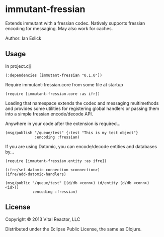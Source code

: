 # immutant-fressian

Extends immutant with a fressian codec. Natively supports
fressian encoding for messaging.  May also work for caches.

Author: Ian Eslick

## Usage

In project.clj

    (:dependencies [immutant-fressian "0.1.0"])

Require immutant-fressian.core from some file at startup

    (require [immutant-fressian.core :as ifr])

Loading that namespace extends the codec and messaging multimethods
and provides some utilities for registering global handlers or passing
them into a simple fressian encode/decode API.

Anywhere in your code after the extension is required...

    (msg/publish "/queue/test" {:test "This is my test object"}
                 :encoding :fressian)

If you are using Datomic, you can encode/decode entities and databases by...

    (require [immutant-fressian.entity :as ifre])

    (ifre/set-datomic-connection <connection>)
    (ifre/add-datomic-handlers)

    (msg/public "/queue/test" [(d/db <conn>) (d/entity (d/db <conn>) <id>)]
                :encoding :fressian)


## License

Copyright © 2013 Vital Reactor, LLC

Distributed under the Eclipse Public License, the same as Clojure.
